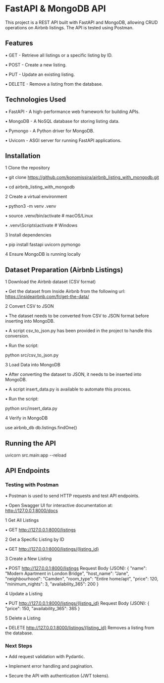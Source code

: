 # FastAPI & MongoDB API

This project is a REST API built with FastAPI and MongoDB, allowing CRUD operations on Airbnb listings. The API is tested using Postman.

## Features

• GET - Retrieve all listings or a specific listing by ID.

• POST - Create a new listing.

• PUT - Update an existing listing.

• DELETE - Remove a listing from the database.

## Technologies Used

• FastAPI - A high-performance web framework for building APIs.

• MongoDB - A NoSQL database for storing listing data.

• Pymongo - A Python driver for MongoDB.

• Uvicorn - ASGI server for running FastAPI applications.

## Installation

1 Clone the repository

• git clone https://github.com/konomissira/airbnb_listing_with_mongodb.git

• cd airbnb_listing_with_mongodb

2 Create a virtual environment

• python3 -m venv .venv

• source .venv/bin/activate # macOS/Linux

• .venv\Scripts\activate # Windows

3 Install dependencies

• pip install fastapi uvicorn pymongo

4 Ensure MongoDB is running locally

## Dataset Preparation (Airbnb Listings)

1 Download the Airbnb dataset (CSV format)

• Get the dataset from Inside Airbnb from the following url:
https://insideairbnb.com/fr/get-the-data/

2 Convert CSV to JSON

• The dataset needs to be converted from CSV to JSON format before inserting into MongoDB.

• A script csv_to_json.py has been provided in the project to handle this conversion.

• Run the script:

python src/csv_to_json.py

3 Load Data into MongoDB

• After converting the dataset to JSON, it needs to be inserted into MongoDB.

• A script insert_data.py is available to automate this process.

• Run the script:

python src/insert_data.py

4 Verify in MongoDB

use airbnb_db
db.listings.findOne()

## Running the API

uvicorn src.main:app --reload

## API Endpoints

### Testing with Postman

• Postman is used to send HTTP requests and test API endpoints.

• Open Swagger UI for interactive documentation at: http://127.0.0.1:8000/docs

1 Get All Listings

• GET http://127.0.0.1:8000/listings

2 Get a Specific Listing by ID

• GET http://127.0.0.1:8000/listings/{listing_id}

3 Create a New Listing

• POST http://127.0.0.1:8000/listings
Request Body (JSON):
{
"name": "Modern Apartment in London Bridge",
"host_name": "Jane",
"neighbourhood": "Camden",
"room_type": "Entire home/apt",
"price": 120,
"minimum_nights": 3,
"availability_365": 200
}

4 Update a Listing

• PUT http://127.0.0.1:8000/listings/{listing_id}
Request Body (JSON):
{
"price": 150,
"availability_365": 365
}

5 Delete a Listing

• DELETE http://127.0.0.1:8000/listings/{listing_id}
Removes a listing from the database.

### Next Steps

• Add request validation with Pydantic.

• Implement error handling and pagination.

• Secure the API with authentication (JWT tokens).
